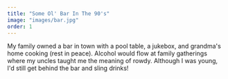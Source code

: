 ```yaml
---
title: "Some Ol' Bar In The 90's"
image: "images/bar.jpg"
order: 1
---
```


My family owned a bar in town with a pool table, a jukebox, and grandma's home cooking (rest in peace). Alcohol would flow at family gatherings where my uncles taught me the meaning of rowdy. Although I was young, I'd still get behind the bar and sling drinks!
